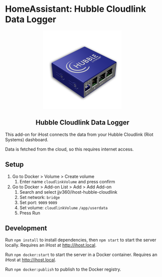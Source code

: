 # HomeAssistant: Hubble Cloudlink Data Logger

<center>
<img src="./public/logo.png" style="height: 256px; " />
<h2>Hubble Cloudlink Data Logger</h2>
</center>

This add-on for iHost connects the data from your Hubble Cloudlink (Riot Systems) dashboard.

Data is fetched from the cloud, so this requires internet access.


## Setup

1. Go to Docker > Volume > Create volume
    1. Enter name `cloudlinkVolume` and press confirm
2. Go to Docker > Add-on List > Add > Add Add-on
    1. Search and select jjv360/ihost-hubble-cloudlink
    3. Set network: `bridge`
    4. Set port: `9009` `9009`
    5. Set volume: `cloudlinkVolume` `/app/userdata`
    6. Press Run


## Development

Run `npm install` to install dependencies, then `npm start` to start the server locally. Requires an iHost at http://ihost.local.

Run `npm docker:start` to start the server in a Docker container. Requires an iHost at http://ihost.local.

Run `npm docker:publish` to publish to the Docker registry.